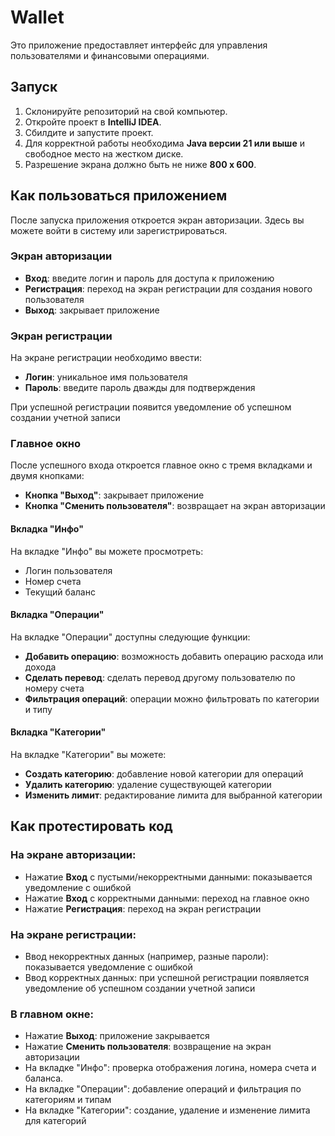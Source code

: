 # Wallet

Это приложение предоставляет интерфейс для управления пользователями и финансовыми операциями.

## Запуск

1. Склонируйте репозиторий на свой компьютер.
2. Откройте проект в **IntelliJ IDEA**.
3. Сбилдите и запустите проект.
4. Для корректной работы необходима **Java версии 21 или выше** и свободное место на жестком диске.
5. Разрешение экрана должно быть не ниже **800 x 600**.

## Как пользоваться приложением

После запуска приложения откроется экран авторизации. Здесь вы можете войти в систему или зарегистрироваться.

### Экран авторизации

- **Вход**: введите логин и пароль для доступа к приложению
- **Регистрация**: переход на экран регистрации для создания нового пользователя
- **Выход**: закрывает приложениe

### Экран регистрации

На экране регистрации необходимо ввести:

- **Логин**: уникальное имя пользователя
- **Пароль**: введите пароль дважды для подтверждения

При успешной регистрации появится уведомление об успешном создании учетной записи

### Главное окно

После успешного входа откроется главное окно с тремя вкладками и двумя кнопками:

- **Кнопка "Выход"**: закрывает приложение
- **Кнопка "Сменить пользователя"**: возвращает на экран авторизации

#### Вкладка "Инфо"

На вкладке "Инфо" вы можете просмотреть:

- Логин пользователя
- Номер счета
- Текущий баланс

#### Вкладка "Операции"

На вкладке "Операции" доступны следующие функции:

- **Добавить операцию**: возможность добавить операцию расхода или дохода
- **Сделать перевод**: сделать перевод другому пользователю по номеру счета
- **Фильтрация операций**: операции можно фильтровать по категории и типу

#### Вкладка "Категории"

На вкладке "Категории" вы можете:

- **Создать категорию**: добавление новой категории для операций
- **Удалить категорию**: удаление существующей категории
- **Изменить лимит**: редактирование лимита для выбранной категории

## Как протестировать код

### На экране авторизации:

- Нажатие **Вход** с пустыми/некорректными данными: показывается уведомление с ошибкой
- Нажатие **Вход** с корректными данными: переход на главное окно
- Нажатие **Регистрация**: переход на экран регистрации

### На экране регистрации:

- Ввод некорректных данных (например, разные пароли): показывается уведомление с ошибкой
- Ввод корректных данных: при успешной регистрации появляется уведомление об успешном создании учетной записи

### В главном окне:

- Нажатие **Выход**: приложение закрывается
- Нажатие **Сменить пользователя**: возвращение на экран авторизации
- На вкладке "Инфо": проверка отображения логина, номера счета и баланса.
- На вкладке "Операции": добавление операций и фильтрация по категориям и типам
- На вкладке "Категории": создание, удаление и изменение лимита для категорий
